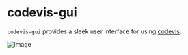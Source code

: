 # codevis-gui
 
`codevis-gui` provides a sleek user interface for using [codevis](https://github.com/sloganking/codevis).

![image](https://github.com/sloganking/codevis-gui/assets/16965931/619faf6b-2bb9-4534-bdb6-91f9126aff8e)
